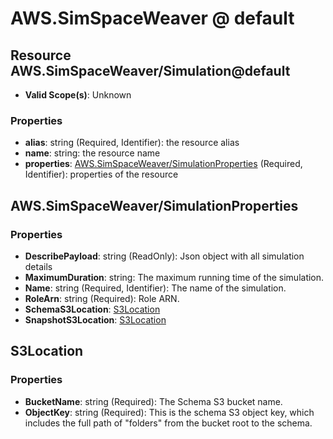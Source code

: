 # AWS.SimSpaceWeaver @ default

## Resource AWS.SimSpaceWeaver/Simulation@default
* **Valid Scope(s)**: Unknown
### Properties
* **alias**: string (Required, Identifier): the resource alias
* **name**: string: the resource name
* **properties**: [AWS.SimSpaceWeaver/SimulationProperties](#awssimspaceweaversimulationproperties) (Required, Identifier): properties of the resource

## AWS.SimSpaceWeaver/SimulationProperties
### Properties
* **DescribePayload**: string (ReadOnly): Json object with all simulation details
* **MaximumDuration**: string: The maximum running time of the simulation.
* **Name**: string (Required, Identifier): The name of the simulation.
* **RoleArn**: string (Required): Role ARN.
* **SchemaS3Location**: [S3Location](#s3location)
* **SnapshotS3Location**: [S3Location](#s3location)

## S3Location
### Properties
* **BucketName**: string (Required): The Schema S3 bucket name.
* **ObjectKey**: string (Required): This is the schema S3 object key, which includes the full path of "folders" from the bucket root to the schema.

